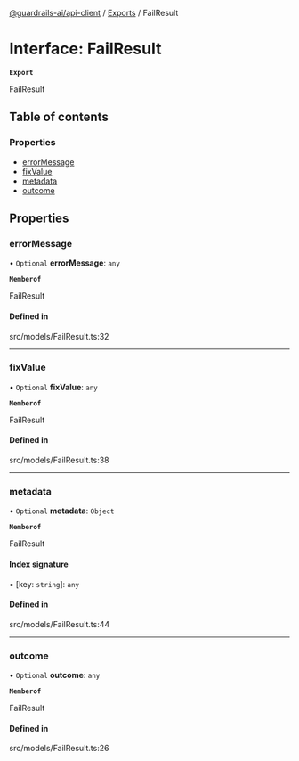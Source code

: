 [@guardrails-ai/api-client](../README.md) / [Exports](../modules.md) / FailResult

# Interface: FailResult

**`Export`**

FailResult

## Table of contents

### Properties

- [errorMessage](FailResult.md#errormessage)
- [fixValue](FailResult.md#fixvalue)
- [metadata](FailResult.md#metadata)
- [outcome](FailResult.md#outcome)

## Properties

### errorMessage

• `Optional` **errorMessage**: `any`

**`Memberof`**

FailResult

#### Defined in

src/models/FailResult.ts:32

___

### fixValue

• `Optional` **fixValue**: `any`

**`Memberof`**

FailResult

#### Defined in

src/models/FailResult.ts:38

___

### metadata

• `Optional` **metadata**: `Object`

**`Memberof`**

FailResult

#### Index signature

▪ [key: `string`]: `any`

#### Defined in

src/models/FailResult.ts:44

___

### outcome

• `Optional` **outcome**: `any`

**`Memberof`**

FailResult

#### Defined in

src/models/FailResult.ts:26
